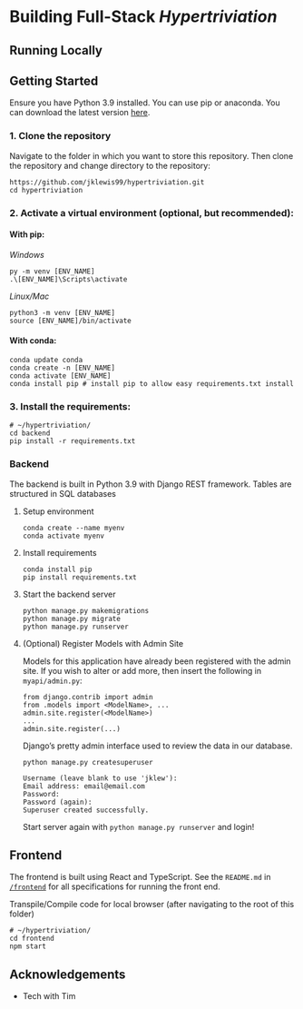 # Building Full-Stack _Hypertriviation_

## Running Locally


## Getting Started
Ensure you have Python 3.9 installed. You can use pip or anaconda. You can download the latest version [here](https://www.python.org/downloads/).
### 1. Clone the repository
Navigate to the folder in which you want to store this repository. Then clone the repository and change directory to the repository:
```
https://github.com/jklewis99/hypertriviation.git
cd hypertriviation
```
### 2. Activate a virtual environment (optional, but recommended):
#### With pip:
_Windows_
```
py -m venv [ENV_NAME]
.\[ENV_NAME]\Scripts\activate
```

_Linux/Mac_
```
python3 -m venv [ENV_NAME]
source [ENV_NAME]/bin/activate
```

#### With conda:
```
conda update conda
conda create -n [ENV_NAME]
conda activate [ENV_NAME]
conda install pip # install pip to allow easy requirements.txt install
```
### 3. Install the requirements:

```
# ~/hypertriviation/
cd backend
pip install -r requirements.txt
```

### Backend

The backend is built in Python 3.9 with Django REST framework. Tables are structured in SQL databases

1. Setup environment

    ```
    conda create --name myenv
    conda activate myenv
    ```

2. Install requirements

    ```
    conda install pip
    pip install requirements.txt
    ```

3. Start the backend server

    ```
    python manage.py makemigrations
    python manage.py migrate
    python manage.py runserver
    ```

4. (Optional) Register Models with Admin Site

    Models for this application have already been registered with the admin site.
    If you wish to alter or add more, then insert the following in `myapi/admin.py`:

    ```
    from django.contrib import admin
    from .models import <ModelName>, ...
    admin.site.register(<ModelName>)
    ...
    admin.site.register(...)
    ```

    Django’s pretty admin interface used to review the data in our database.
    ```
    python manage.py createsuperuser

    Username (leave blank to use 'jklew'): 
    Email address: email@email.com
    Password: 
    Password (again): 
    Superuser created successfully.
    ```
    Start server again with `python manage.py runserver` and login!

## Frontend
The frontend is built using React and TypeScript.
See the `README.md` in [`/frontend`](/frontend/README.md) for all specifications for running the front end.

Transpile/Compile code for local browser (after navigating to the root of this folder)
```
# ~/hypertriviation/
cd frontend
npm start
```

## Acknowledgements
- Tech with Tim